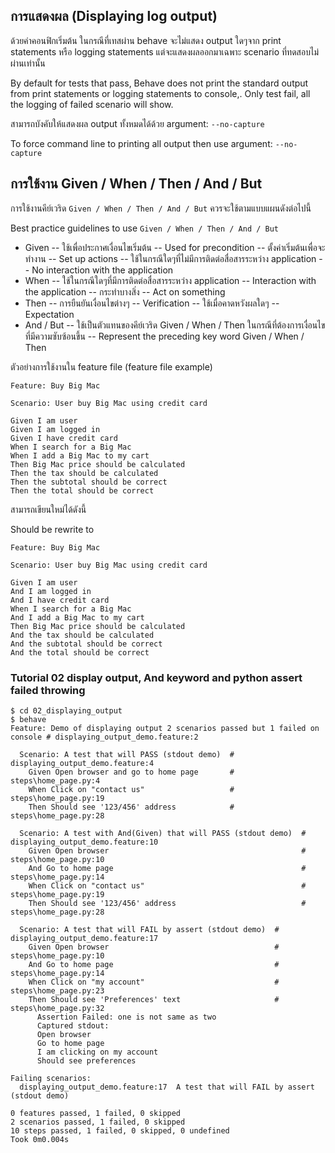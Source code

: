 
## การแสดงผล (Displaying  log output)

ด้วยค่าคอนฟิกเริ่มต้น ในกรณีที่เทสผ่าน behave จะไม่แสดง output ใดๆจาก print statements หรือ logging statements แต่จะแสดงผลออกมาเฉพาะ scenario ที่ทดสอบไม่ผ่านเท่านั้น 
 
By default for tests that pass, Behave does not print the standard output from print statements or logging statements to console,. Only test fail, all the logging of failed scenario will show. 

สามารถบังคับให้แสดงผล output ทั้งหมดได้ด้วย argument: `--no-capture`

To force command line to printing all output then use argument: `--no-capture`


## การใช้งาน Given / When / Then / And / But

การใช้งานคีย์เวริด `Given / When / Then / And / But` ควรจะใช้ตามแบบแผนดังต่อไปนี้

Best practice guidelines to use `Given / When / Then / And / But` 

 - Given
 -- ใช้เพื่อประกาศเงื่อนไขเริ่มต้น 
 -- Used for precondition
 -- ตั้งค่าเริ่มต้นเพื่อจะทำงาน 
-- Set up actions
 -- ใช้ในกรณีใดๆที่ไม่มีการติดต่อสื่อสารระหว่าง application 
 -- No interaction with the application
 - When
 -- ใช้ในกรณีใดๆที่มีการติดต่อสื่อสารระหว่าง application 
 -- Interaction with the application
 -- กระทำบางสิ่ง 
-- Act on something
 - Then
 -- การยืนยันเงื่อนไขต่างๆ 
 -- Verification
 -- ใช้เมื่อคาดหวังผลใดๆ 
-- Expectation
 - And / But
 -- ใช้เป็นตัวแทนของคีย์เวริด Given / When / Then ในกรณีที่ต้องการเงื่อนไขที่มีความซับซ้อนขึ้น 
 -- Represent the preceding key word Given / When / Then

ตัวอย่างการใช้งานใน feature file (feature file example)

```
Feature: Buy Big Mac

Scenario: User buy Big Mac using credit card

Given I am user 
Given I am logged in 
Given I have credit card 
When I search for a Big Mac 
When I add a Big Mac to my cart 
Then Big Mac price should be calculated 
Then the tax should be calculated 
Then the subtotal should be correct 
Then the total should be correct
```
สามารถเขียนใหม่ได้ดังนี้

Should be rewrite to
```
Feature: Buy Big Mac

Scenario: User buy Big Mac using credit card

Given I am user 
And I am logged in 
And I have credit card 
When I search for a Big Mac 
And I add a Big Mac to my cart 
Then Big Mac price should be calculated 
And the tax should be calculated 
And the subtotal should be correct 
And the total should be correct
```

### Tutorial 02 display output, And keyword and python assert failed throwing 

```
$ cd 02_displaying_output
$ behave
Feature: Demo of displaying output 2 scenarios passed but 1 failed on console # displaying_output_demo.feature:2

  Scenario: A test that will PASS (stdout demo)  # displaying_output_demo.feature:4
    Given Open browser and go to home page       # steps\home_page.py:4
    When Click on "contact us"                   # steps\home_page.py:19
    Then Should see '123/456' address            # steps\home_page.py:28

  Scenario: A test with And(Given) that will PASS (stdout demo)  # displaying_output_demo.feature:10
    Given Open browser                                           # steps\home_page.py:10
    And Go to home page                                          # steps\home_page.py:14
    When Click on "contact us"                                   # steps\home_page.py:19
    Then Should see '123/456' address                            # steps\home_page.py:28

  Scenario: A test that will FAIL by assert (stdout demo)  # displaying_output_demo.feature:17
    Given Open browser                                     # steps\home_page.py:10
    And Go to home page                                    # steps\home_page.py:14
    When Click on "my account"                             # steps\home_page.py:23
    Then Should see 'Preferences' text                     # steps\home_page.py:32
      Assertion Failed: one is not same as two
      Captured stdout:
      Open browser
      Go to home page
      I am clicking on my account
      Should see preferences

Failing scenarios:
  displaying_output_demo.feature:17  A test that will FAIL by assert (stdout demo)

0 features passed, 1 failed, 0 skipped
2 scenarios passed, 1 failed, 0 skipped
10 steps passed, 1 failed, 0 skipped, 0 undefined
Took 0m0.004s
```

